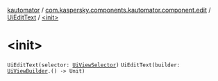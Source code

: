 [kautomator](../../index.md) / [com.kaspersky.components.kautomator.component.edit](../index.md) / [UiEditText](index.md) / [&lt;init&gt;](./-init-.md)

# &lt;init&gt;

`UiEditText(selector: `[`UiViewSelector`](../../com.kaspersky.components.kautomator.component.common.builders/-ui-view-selector/index.md)`)`
`UiEditText(builder: `[`UiViewBuilder`](../../com.kaspersky.components.kautomator.component.common.builders/-ui-view-builder/index.md)`.() -> Unit)`